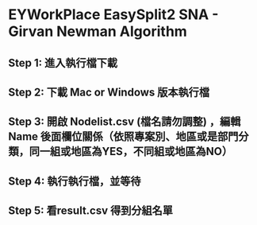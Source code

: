 # EYWorkPlace EasySplit2 SNA - Girvan Newman Algorithm

## Step 1: 進入執行檔下載

## Step 2: 下載 Mac or Windows 版本執行檔

## Step 3: 開啟 Nodelist.csv (檔名請勿調整) ，編輯 Name 後面欄位關係（依照專案別、地區或是部門分類，同一組或地區為YES，不同組或地區為NO）

## Step 4: 執行執行檔，並等待

## Step 5: 看result.csv 得到分組名單